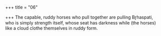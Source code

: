 +++
title = "06"

+++
The capable, ruddy horses who pull together are pulling Br̥haspati, who is simply strength itself, whose seat has darkness while (the horses)  like a cloud clothe themselves in ruddy form.